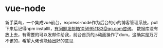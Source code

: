 # vue-node

新手菜鸟，一个集成vue前台，express-node作为后台的小的博客管理系统，pull下来后记得npm installll，有问题发邮箱1059951183@qq.com咨询。
数据库没有放上去，有需要的可以发邮件给我，前台首页的js动画操作了dom，这确实是万万不该的，希望大佬也能给出好的意见.
